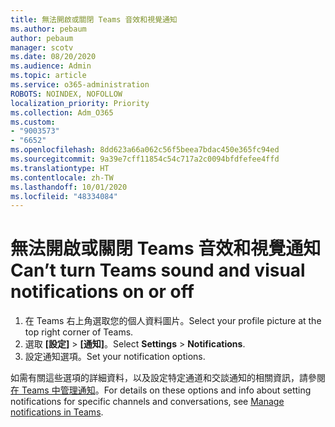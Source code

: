 ```yaml
---
title: 無法開啟或關閉 Teams 音效和視覺通知
ms.author: pebaum
author: pebaum
manager: scotv
ms.date: 08/20/2020
ms.audience: Admin
ms.topic: article
ms.service: o365-administration
ROBOTS: NOINDEX, NOFOLLOW
localization_priority: Priority
ms.collection: Adm_O365
ms.custom:
- "9003573"
- "6652"
ms.openlocfilehash: 8dd623a66a062c56f5beea7bdac450e365fc94ed
ms.sourcegitcommit: 9a39e7cff11854c54c717a2c0094bfdfefee4ffd
ms.translationtype: HT
ms.contentlocale: zh-TW
ms.lasthandoff: 10/01/2020
ms.locfileid: "48334084"
---
```

# <a name="cant-turn-teams-sound-and-visual-notifications-on-or-off"></a><span data-ttu-id="28939-102">無法開啟或關閉 Teams 音效和視覺通知</span><span class="sxs-lookup"><span data-stu-id="28939-102">Can’t turn Teams sound and visual notifications on or off</span></span>

1. <span data-ttu-id="28939-103">在 Teams 右上角選取您的個人資料圖片。</span><span class="sxs-lookup"><span data-stu-id="28939-103">Select your profile picture at the top right corner of Teams.</span></span>
2. <span data-ttu-id="28939-104">選取 **[設定]** > **[通知]**。</span><span class="sxs-lookup"><span data-stu-id="28939-104">Select  **Settings** > **Notifications**.</span></span>
3. <span data-ttu-id="28939-105">設定通知選項。</span><span class="sxs-lookup"><span data-stu-id="28939-105">Set your notification options.</span></span>

<span data-ttu-id="28939-106">如需有關這些選項的詳細資料，以及設定特定通道和交談通知的相關資訊，請參閱[在 Teams 中管理通知](https://support.microsoft.com/office/manage-notifications-in-teams-1cc31834-5fe5-412b-8edb-43fecc78413d)。</span><span class="sxs-lookup"><span data-stu-id="28939-106">For details on these options and info about setting notifications for specific channels and conversations, see  [Manage notifications in Teams](https://support.microsoft.com/office/manage-notifications-in-teams-1cc31834-5fe5-412b-8edb-43fecc78413d).</span></span>
